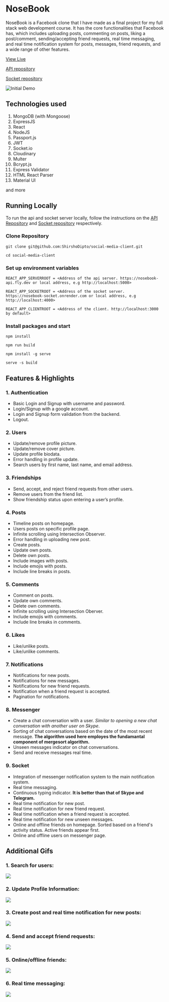 # NoseBook

NoseBook is a Facebook clone that I have made as a final project for my full stack web development course. It has the core functionalities that Facebook has, which includes uploading posts, commenting on posts, liking a post/comment, sending/accepting friend requests, real time messaging, and real time notification system for posts, messages, friend requests, and a wide range of other features.

[View Live](https://nosebook-social.netlify.app/login)

[API repository](https://github.com/ShirshoDipto/social-media-api)

[Socket repository](https://github.com/ShirshoDipto/nosebook-socket)

![Initial Demo](/public/assets/gifs/initialDemo.gif)

## Technologies used

1. MongoDB (with Mongoose)
2. ExpressJS
3. React
4. NodeJS
5. Passport.js
6. JWT
7. Socket.io
8. Cloudinary
9. Multer
10. Bcrypt.js
11. Express Validator
12. HTML React Parser
13. Material UI

and more

## Running Locally

To run the api and socket server locally, follow the instructions on the [API Repository](https://github.com/ShirshoDipto/social-media-api) and [Socket repository](https://github.com/ShirshoDipto/nosebook-socket) respectively.

### Clone Repository

```
git clone git@github.com:ShirshoDipto/social-media-client.git
```

```
cd social-media-client
```

### Set up environment variables

```
REACT_APP_SERVERROOT = <Address of the api server. https://nosebook-api.fly.dev or local address, e.g http://localhost:5000>

REACT_APP_SOCKETROOT = <Address of the socket server. https://nosebook-socket.onrender.com or local address, e.g http://localhost:4000>

REACT_APP_CLIENTROOT = <Address of the client. http://localhost:3000 by default>
```

### Install packages and start

```
npm install
```

```
npm run build
```

```
npm install -g serve
```

```
serve -s build
```

## Features & Highlights

### 1. Authentication

- Basic Login and Signup with username and password.
- Login/Signup with a google account.
- Login and Signup form validation from the backend.
- Logout.

### 2. Users

- Update/remove profile picture.
- Update/remove cover picture.
- Update profile biodata.
- Error handling in profile update.
- Search users by first name, last name, and email address.

### 3. Friendships

- Send, accept, and reject friend requests from other users.
- Remove users from the friend list.
- Show friendship status upon entering a user’s profile.

### 4. Posts

- Timeline posts on homepage.
- Users posts on specific profile page.
- Infinite scrolling using Intersection Observer.
- Error handling in uploading new post.
- Create posts.
- Update own posts.
- Delete own posts.
- Include images with posts.
- Include emojis with posts.
- Include line breaks in posts.

### 5. Comments

- Comment on posts.
- Update own comments.
- Delete own comments.
- Infinite scrolling using Intersection Oberver.
- Include emojis with comments.
- Include line breaks in comments.

### 6. Likes

- Like/unlike posts.
- Like/unlike comments.

### 7. Notifications

- Notifications for new posts.
- Notifications for new messages.
- Notifications for new friend requests.
- Notification when a friend request is accepted.
- Pagination for notifications.

### 8. Messenger

- Create a chat conversation with a user. _Similar to opening a new chat conversation with another user on Skype_.
- Sorting of chat conversations based on the date of the most recent message. **The algorithm used here employes the fundamantal component of mergesort algorithm.**
- Unseen messages indicator on chat conversations.
- Send and receive messages real time.

### 9. Socket

- Integration of messenger notification system to the main notification system.
- Real time messaging.
- Continuous typing indicator. **It is better than that of Skype and Telegram.**
- Real time notification for new post.
- Real time notification for new friend request.
- Real time notification when a friend request is accepted.
- Real time notification for new unseen messages.
- Online and offline friends on homepage. Sorted based on a friend's activity status. Active friends appear first.
- Online and offline users on messenger page.

## Additional Gifs

### 1. Search for users:

![](public/assets/gifs/searchUsers.gif)

### 2. Update Profile Information:

![](public/assets/gifs/profileUpdate.gif)

### 3. Create post and real time notification for new posts:

![](public/assets/gifs/postUpload.gif)

### 4. Send and accept friend requests:

![](public/assets/gifs/friendRequests2.gif)

### 5. Online/offline friends:

![](public/assets/gifs/onlineFriends.gif)

### 6. Real time messaging:

![](public/assets/gifs/msgOnHomepage.gif)
